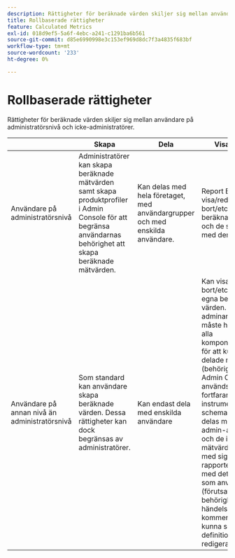 ```yaml
---
description: Rättigheter för beräknade värden skiljer sig mellan användare på administratörsnivå och icke-administratörer.
title: Rollbaserade rättigheter
feature: Calculated Metrics
exl-id: 018d9ef5-5a6f-4ebc-a241-c1291ba6b561
source-git-commit: d85e6990998e3c153ef969d8dc7f3a4835f683bf
workflow-type: tm+mt
source-wordcount: '233'
ht-degree: 0%

---
```


# Rollbaserade rättigheter

Rättigheter för beräknade värden skiljer sig mellan användare på administratörsnivå och icke-administratörer.

|  | Skapa | Dela | Visa/hantera | Godkänn | Använd |
|--- |--- |--- |--- |--- |--- |
| Användare på administratörsnivå | Administratörer kan skapa beräknade mätvärden samt skapa produktprofiler i Admin Console för att begränsa användarnas behörighet att skapa beräknade mätvärden. | Kan delas med hela företaget, med användargrupper och med enskilda användare. | Report Builder: Kan visa/redigera/ta bort/etc. sina egna beräknade värden och de som delas med dem. | Kan godkänna beräknade värden som kanoniska. | Kan använda alla beräknade värden i hela organisationen. |
| Användare på annan nivå än administratörsnivå | Som standard kan användare skapa beräknade värden. Dessa rättigheter kan dock begränsas av administratörer. | Kan endast dela med enskilda användare | Kan visa/redigera/ta bort/etc. bara deras egna beräknade värden. Icke-adminanvändare måste ha tillgång till alla komponenthändelser för att kunna se delade mått (behörigheterna i Admin Console används fortfarande).  Om en instrumentpanel eller schemalagd rapport delas med en icke-admin-användare och de inte har mätvärdena delade med sig, kommer rapporten att köras med det mätvärde som används (förutsatt att de har behörighet att visa händelserna). De kommer dock inte att kunna se definitionen eller redigera måttet. | Kan endast förbruka godkända beräknade värden; kan inte markeras som godkända. | Kan använda egna beräknade värden och segment som har delats med dem. |
